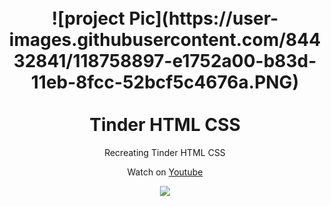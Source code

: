 
<h1 align="center">
<br>
  ![project Pic](https://user-images.githubusercontent.com/84432841/118758897-e1752a00-b83d-11eb-8fcc-52bcf5c4676a.PNG)
<br>
<br>
Tinder HTML CSS
</h1>

<p align="center">Recreating Tinder HTML CSS</p>
<p align="center">Watch on <a href="https://www.youtube.com/watch?v=xhEWK7kP1RU">Youtube</a></p>

<div align="center">
  <img align="center" src="https://github.com/reginaldop/tinder-html-css/blob/master/images/tinder.jpg">

</div>
